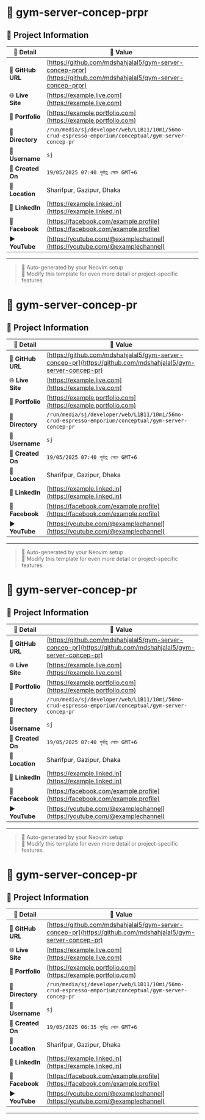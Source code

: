 # 🌟 gym-server-concep-prpr

## 📂 Project Information

| 📝 **Detail**       | 📌 **Value**                                                              |
|--------------------|---------------------------------------------------------------------------|
| 🔗 **GitHub URL**   | [https://github.com/mdshahjalal5/gym-server-concep-prpr](https://github.com/mdshahjalal5/gym-server-concep-prpr)                                                                  |
| 🌐 **Live Site**    | [https://example.live.com](https://example.live.com)                                                                  |
| 💼 **Portfolio**     | [https://example.portfolio.com](https://example.portfolio.com)                                                                 |
| 📁 **Directory**    | `/run/media/sj/developer/web/L1B11/10mi/56mo-crud-espresso-emporium/conceptual/gym-server-concep-pr`                                                                      |
| 👤 **Username**     | `sj`                                                                      |
| 📅 **Created On**   | `19/05/2025 07:40 পূর্বাহ্ণ সোম GMT+6`                                                                      |
| 📍 **Location**     | Sharifpur, Gazipur, Dhaka                                                                        |
| 💼 **LinkedIn**     | [https://example.linked.in](https://example.linked.in)                                                                  |
| 📘 **Facebook**     | [https://facebook.com/example.profile](https://facebook.com/example.profile)                                                                  |
| ▶️ **YouTube**      | [https://youtube.com/@examplechannel](https://youtube.com/@examplechannel)                                                                  |

---

> 🚀 Auto-generated by your Neovim setup  
> 🧠 Modify this template for even more detail or project-specific features.

# 🌟 gym-server-concep-pr

## 📂 Project Information

| 📝 **Detail**       | 📌 **Value**                                                              |
|--------------------|---------------------------------------------------------------------------|
| 🔗 **GitHub URL**   | [https://github.com/mdshahjalal5/gym-server-concep-pr](https://github.com/mdshahjalal5/gym-server-concep-pr)                                                                  |
| 🌐 **Live Site**    | [https://example.live.com](https://example.live.com)                                                                  |
| 💼 **Portfolio**     | [https://example.portfolio.com](https://example.portfolio.com)                                                                 |
| 📁 **Directory**    | `/run/media/sj/developer/web/L1B11/10mi/56mo-crud-espresso-emporium/conceptual/gym-server-concep-pr`                                                                      |
| 👤 **Username**     | `sj`                                                                      |
| 📅 **Created On**   | `19/05/2025 07:40 পূর্বাহ্ণ সোম GMT+6`                                                                      |
| 📍 **Location**     | Sharifpur, Gazipur, Dhaka                                                                        |
| 💼 **LinkedIn**     | [https://example.linked.in](https://example.linked.in)                                                                  |
| 📘 **Facebook**     | [https://facebook.com/example.profile](https://facebook.com/example.profile)                                                                  |
| ▶️ **YouTube**      | [https://youtube.com/@examplechannel](https://youtube.com/@examplechannel)                                                                  |

---

> 🚀 Auto-generated by your Neovim setup  
> 🧠 Modify this template for even more detail or project-specific features.

# 🌟 gym-server-concep-pr

## 📂 Project Information

| 📝 **Detail**       | 📌 **Value**                                                              |
|--------------------|---------------------------------------------------------------------------|
| 🔗 **GitHub URL**   | [https://github.com/mdshahjalal5/gym-server-concep-pr](https://github.com/mdshahjalal5/gym-server-concep-pr)                                                                  |
| 🌐 **Live Site**    | [https://example.live.com](https://example.live.com)                                                                  |
| 💼 **Portfolio**     | [https://example.portfolio.com](https://example.portfolio.com)                                                                 |
| 📁 **Directory**    | `/run/media/sj/developer/web/L1B11/10mi/56mo-crud-espresso-emporium/conceptual/gym-server-concep-pr`                                                                      |
| 👤 **Username**     | `sj`                                                                      |
| 📅 **Created On**   | `19/05/2025 07:40 পূর্বাহ্ণ সোম GMT+6`                                                                      |
| 📍 **Location**     | Sharifpur, Gazipur, Dhaka                                                                        |
| 💼 **LinkedIn**     | [https://example.linked.in](https://example.linked.in)                                                                  |
| 📘 **Facebook**     | [https://facebook.com/example.profile](https://facebook.com/example.profile)                                                                  |
| ▶️ **YouTube**      | [https://youtube.com/@examplechannel](https://youtube.com/@examplechannel)                                                                  |

---

> 🚀 Auto-generated by your Neovim setup  
> 🧠 Modify this template for even more detail or project-specific features.

# 🌟 gym-server-concep-pr

## 📂 Project Information

| 📝 **Detail**     | 📌 **Value**                                                                                                 |
| ----------------- | ------------------------------------------------------------------------------------------------------------ |
| 🔗 **GitHub URL** | [https://github.com/mdshahjalal5/gym-server-concep-pr](https://github.com/mdshahjalal5/gym-server-concep-pr) |
| 🌐 **Live Site**  | [https://example.live.com](https://example.live.com)                                                         |
| 💼 **Portfolio**  | [https://example.portfolio.com](https://example.portfolio.com)                                               |
| 📁 **Directory**  | `/run/media/sj/developer/web/L1B11/10mi/56mo-crud-espresso-emporium/conceptual/gym-server-concep-pr`         |
| 👤 **Username**   | `sj`                                                                                                         |
| 📅 **Created On** | `19/05/2025 06:35 পূর্বাহ্ণ সোম GMT+6`                                                                       |
| 📍 **Location**   | Sharifpur, Gazipur, Dhaka                                                                                    |
| 💼 **LinkedIn**   | [https://example.linked.in](https://example.linked.in)                                                       |
| 📘 **Facebook**   | [https://facebook.com/example.profile](https://facebook.com/example.profile)                                 |
| ▶️ **YouTube**    | [https://youtube.com/@examplechannel](https://youtube.com/@examplechannel)                                   |

---